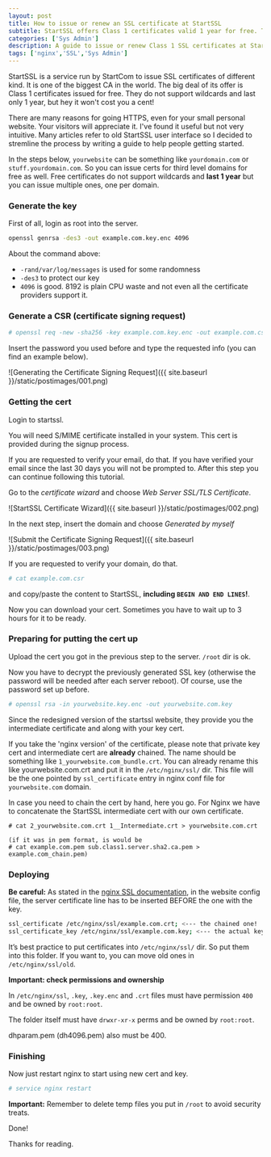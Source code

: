 ```yaml
---
layout: post
title: How to issue or renew an SSL certificate at StartSSL
subtitle: StartSSL offers Class 1 certificates valid 1 year for free. They work even for 3rd level domains.
categories: ['Sys Admin']
description: A guide to issue or renew Class 1 SSL certificates at StartSSL for free.
tags: ['nginx','SSL','Sys Admin']
---
```


StartSSL is a service run by StartCom to issue SSL certificates of different kind. It is one of the biggest CA in the world. The big deal of its offer is Class 1 certificates issued for free. They do not support wildcards and last only 1 year, but hey it won't cost you a cent! 

There are many reasons for going HTTPS, even for your small personal website. Your visitors will appreciate it. I've found it useful but not very intuitive. Many articles refer to old StartSSL user interface so I decided to stremline the process by writing a guide to help people getting started.

In the steps below, `yourwebsite` can be something like `yourdomain.com` or `stuff.yourdomain.com`.
So you can issue certs for third level domains for free as well. Free certificates do not support wildcards and **last 1 year** but you can issue multiple ones, one per domain.

### Generate the key

First of all, login as root into the server.

```sh
openssl genrsa -des3 -out example.com.key.enc 4096
```

About the command above:

- `-rand/var/log/messages` is used for some randomness
- `-des3` to protect our key
- `4096` is good. 8192 is plain CPU waste and not even all the certificate providers support it.

### Generate a CSR (certificate signing request)

```sh
# openssl req -new -sha256 -key example.com.key.enc -out example.com.csr
```

Insert the password you used before and type the requested info (you can find an example below).

![Generating the Certificate Signing Request]({{ site.baseurl }}/static/postimages/001.png)

### Getting the cert

Login to startssl.

You will need S/MIME certificate installed in your system. This cert is provided during the signup process.

If you are requested to verify your email, do that. If you have verified your email since the last 30 days you will not be prompted to. After this step you can continue following this tutorial.

Go to the *certificate wizard* and choose *Web Server SSL/TLS Certificate*.

![StartSSL Certificate Wizard]({{ site.baseurl }}/static/postimages/002.png)

In the next step, insert the domain and choose *Generated by myself*

![Submit the Certificate Signing Request]({{ site.baseurl }}/static/postimages/003.png)

If you are requested to verify your domain, do that.

```sh
# cat example.com.csr
```

and copy/paste the content to StartSSL, **including `BEGIN AND END LINES`!**.

Now you can download your cert. Sometimes you have to wait up to 3 hours for it to be ready.

### Preparing for putting the cert up

Upload the cert you got in the previous step to the server. `/root` dir is ok.

Now you have to decrypt the previously generated SSL key (otherwise the password will be needed after each server reboot). Of course, use the password set up before.

```sh
# openssl rsa -in yourwebsite.key.enc -out yourwebsite.com.key
```

Since the redesigned version of the startssl website, they provide you the intermediate certificate and along with your key cert.

If you take the 'nginx version' of the certificate, please note that private key cert and intermediate cert are **already** chained. The name should be something like `1_yourwebsite.com_bundle.crt`. You can already rename this like yourwebsite.com.crt and put it in the `/etc/nginx/ssl/` dir. This file will be the one pointed by `ssl_certificate` entry in nginx conf file for `yourwebsite.com` domain.

In case you need to chain the cert by hand, here you go. For Nginx we have to concatenate the StartSSL intermediate cert with our own certificate.

```text
# cat 2_yourwebsite.com.crt 1__Intermediate.crt > yourwebsite.com.crt

(if it was in pem format, is would be
# cat example.com.pem sub.class1.server.sha2.ca.pem > example.com_chain.pem)
```

### Deploying

**Be careful:** As stated in the [nginx SSL documentation](http://nginx.org/en/docs/http/ngx_http_ssl_module.html), in the website config file, the server certificate line has to be inserted BEFORE the one with the key.

```sh
ssl_certificate /etc/nginx/ssl/example.com.crt; <--- the chained one!
ssl_certificate_key /etc/nginx/ssl/example.com.key; <--- the actual key (unencrypted)!
```

It’s best practice to put certificates into `/etc/nginx/ssl/` dir. So put them into this folder. If you want to, you can move old ones in `/etc/nginx/ssl/old`.

**Important: check permissions and ownership**

In `/etc/nginx/ssl`, `.key`, `.key.enc` and `.crt` files must have permission `400` and be owned by `root:root`.

The folder itself must have `drwxr-xr-x` perms and be owned by `root:root`. 

dhparam.pem (dh4096.pem) also must be 400.

### Finishing

Now just restart nginx to start using new cert and key.

```sh
# service nginx restart
```

**Important:** Remember to delete temp files you put in `/root` to avoid security treats.

Done!

Thanks for reading.

